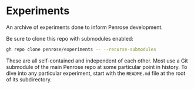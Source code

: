 # Experiments

An archive of experiments done to inform Penrose development.

Be sure to clone this repo with submodules enabled:

```sh
gh repo clone penrose/experiments -- --recurse-submodules
```

These are all self-contained and independent of each other. Most use a Git
submodule of the main Penrose repo at some particular point in history. To dive
into any particular experiment, start with the `README.md` file at the root of
its subdirectory.
